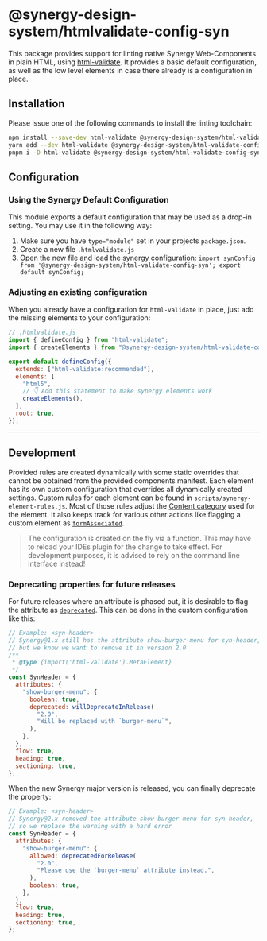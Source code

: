 # @synergy-design-system/htmlvalidate-config-syn

This package provides support for linting native Synergy Web-Components in plain HTML, using [html-validate](https://html-validate.org/).
It provides a basic default configuration, as well as the low level elements in case there already is a configuration in place.

## Installation

Please issue one of the following commands to install the linting toolchain:

```bash
npm install --save-dev html-validate @synergy-design-system/html-validate-config-syn
yarn add --dev html-validate @synergy-design-system/html-validate-config-syn
pnpm i -D html-validate @synergy-design-system/html-validate-config-syn
```

## Configuration

### Using the Synergy Default Configuration

This module exports a default configuration that may be used as a drop-in setting. You may use it in the following way:

1. Make sure you have `type="module"` set in your projects `package.json`.
2. Create a new file `.htmlvalidate.js`
3. Open the new file and load the synergy configuration: `import synConfig from '@synergy-design-system/html-validate-config-syn'; export default synConfig;`

### Adjusting an existing configuration

When you already have a configuration for `html-validate` in place, just add the missing elements to your configuration:

```javascript
// .htmlvalidate.js
import { defineConfig } from "html-validate";
import { createElements } from "@synergy-design-system/html-validate-config-syn/scripts/createElements";

export default defineConfig({
  extends: ["html-validate:recommended"],
  elements: [
    "html5",
    // 👇 Add this statement to make synergy elements work
    createElements(),
  ],
  root: true,
});
```

---

## Development

Provided rules are created dynamically with some static overrides that cannot be obtained from the provided components manifest.
Each element has its own custom configuration that overrides all dynamically created settings.
Custom rules for each element can be found in `scripts/synergy-element-rules.js`.
Most of those rules adjust the [Content category](https://html-validate.org/usage/elements.html#content-categories) used for the element. It also keeps track for various other actions like flagging a custom element as [`formAssociated`](https://html-validate.org/usage/elements.html#formassociated).

> The configuration is created on the fly via a function.
> This may have to reload your IDEs plugin for the change to take effect.
> For development purposes, it is advised to rely on the command line interface instead!

### Deprecating properties for future releases

For future releases where an attribute is phased out, it is desirable to flag the attribute as [`deprecated`](https://html-validate.org/usage/elements.html#deprecated). This can be done in the custom configuration like this:

```javascript
// Example: <syn-header>
// Synergy@1.x still has the attribute show-burger-menu for syn-header,
// but we know we want to remove it in version 2.0
/**
 * @type {import('html-validate').MetaElement}
 */
const SynHeader = {
  attributes: {
    "show-burger-menu": {
      boolean: true,
      deprecated: willDeprecateInRelease(
        "2.0",
        "Will be replaced with `burger-menu`",
      ),
    },
  },
  flow: true,
  heading: true,
  sectioning: true,
};
```

When the new Synergy major version is released, you can finally deprecate the property:

```javascript
// Example: <syn-header>
// Synergy@2.x removed the attribute show-burger-menu for syn-header,
// so we replace the warning with a hard error
const SynHeader = {
  attributes: {
    "show-burger-menu": {
      allowed: deprecatedForRelease(
        "2.0",
        "Please use the `burger-menu` attribute instead.",
      ),
      boolean: true,
    },
  },
  flow: true,
  heading: true,
  sectioning: true,
};
```
